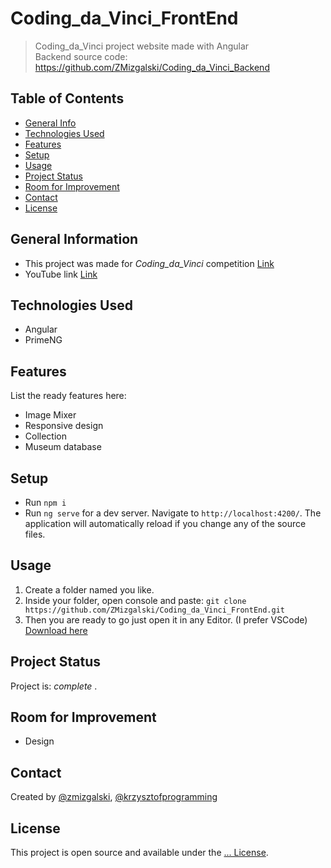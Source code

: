 # Coding_da_Vinci_FrontEnd
> Coding_da_Vinci project website made with Angular  
> Backend source code: https://github.com/ZMizgalski/Coding_da_Vinci_Backend

## Table of Contents
* [General Info](#general-information)
* [Technologies Used](#technologies-used)
* [Features](#features)
* [Setup](#setup)
* [Usage](#usage)
* [Project Status](#project-status)
* [Room for Improvement](#room-for-improvement)
* [Contact](#contact)
* [License](#license)

## General Information
- This project was made for _Coding_da_Vinci_ competition [Link](https://codingdavinci.de/)
- YouTube link [Link](https://youtu.be/TElqo7OIwqQ)

## Technologies Used
- Angular
- PrimeNG

## Features
List the ready features here:
- Image Mixer 
- Responsive design
- Collection
- Museum database

## Setup
- Run `npm i`
- Run `ng serve` for a dev server. Navigate to `http://localhost:4200/`. The application will automatically reload if you change any of the source files.

## Usage
1. Create a folder named you like.
2. Inside your folder, open console and paste: `git clone https://github.com/ZMizgalski/Coding_da_Vinci_FrontEnd.git`
3. Then you are ready to go just open it in any Editor. (I prefer VSCode) [Download here](https://code.visualstudio.com/)

## Project Status
Project is:  _complete_ .

## Room for Improvement
- Design

## Contact
Created by [@zmizgalski](https://zmizgalski.github.io/), [@krzysztofprogramming](https://krzysztofprogramming.github.io/)


## License
This project is open source and available under the [... License](https://github.com/ZMizgalski/Coding_da_Vinci_FrontEnd/blob/main/LICENSE).

